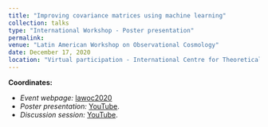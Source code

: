 ```yaml
---
title: "Improving covariance matrices using machine learning"
collection: talks
type: "International Workshop - Poster presentation"
permalink:
venue: "Latin American Workshop on Observational Cosmology"
date: December 17, 2020
location: "Virtual participation - International Centre for Theoretical Physics (ICTP) & South American Institute for Fundamental Research (SAIFR), São Paulo, SP, Brazil"
---
```


**Coordinates:**

* _Event webpage:_ [lawoc2020](https://www.ictp-saifr.org/lawoc2020/)
* _Poster presentation:_ [YouTube](https://www.youtube.com/watch?list=PLg0_ydgtbHGFuztiN6tbubN7ZGVqP476K&v=M9vJlbHncug&feature=youtu.be).
* _Discussion session:_ [YouTube](https://www.youtube.com/watch?v=46c07pkPj-Y&feature=youtu.be).
